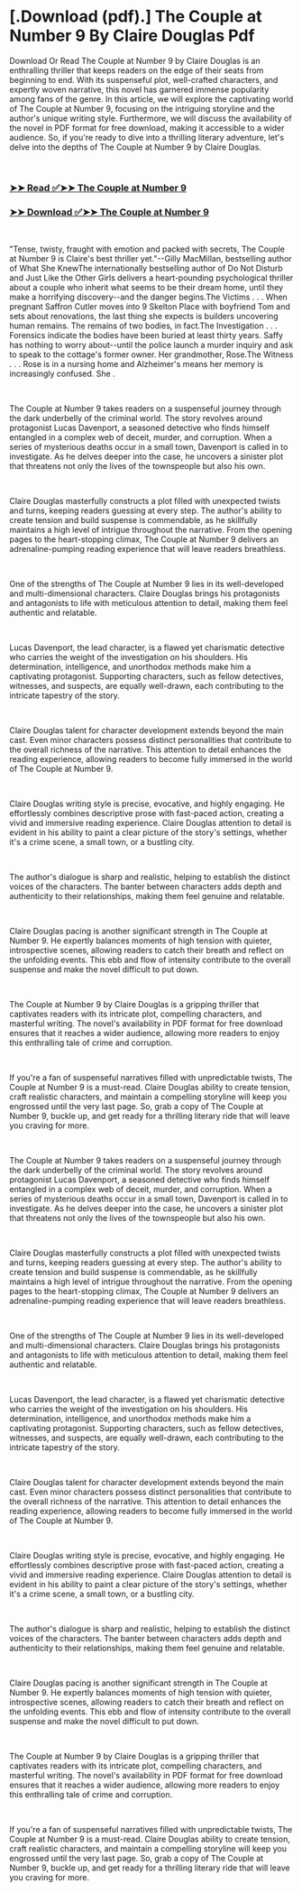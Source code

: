 # [.Download (pdf).] The Couple at Number 9 By Claire Douglas Pdf

<p>Download Or Read The Couple at Number 9 by Claire Douglas is an enthralling thriller that keeps readers on the edge of their seats from beginning to end. With its suspenseful plot, well-crafted characters, and expertly woven narrative, this novel has garnered immense popularity among fans of the genre. In this article, we will explore the captivating world of The Couple at Number 9, focusing on the intriguing storyline and the author's unique writing style. Furthermore, we will discuss the availability of the novel in PDF format for free download, making it accessible to a wider audience. So, if you're ready to dive into a thrilling literary adventure, let's delve into the depths of The Couple at Number 9 by Claire Douglas.</p>
<p>&nbsp;</p>

### [➤➤ Read ✅➤➤ The Couple at Number 9](https://pdfwebsitebooks.blogspot.com/id/59572011)

### [➤➤ Download ✅➤➤ The Couple at Number 9](https://pdfwebsitebooks.blogspot.com/id/59572011)

<p>&nbsp;</p>
<p>"Tense, twisty, fraught with emotion and packed with secrets, The Couple at Number 9 is Claire's best thriller yet."--Gilly MacMillan, bestselling author of What She KnewThe internationally bestselling author of Do Not Disturb and Just Like the Other Girls delivers a heart-pounding psychological thriller about a couple who inherit what seems to be their dream home, until they make a horrifying discovery--and the danger begins.The Victims . . . When pregnant Saffron Cutler moves into 9 Skelton Place with boyfriend Tom and sets about renovations, the last thing she expects is builders uncovering human remains. The remains of two bodies, in fact.The Investigation . . . Forensics indicate the bodies have been buried at least thirty years. Saffy has nothing to worry about--until the police launch a murder inquiry and ask to speak to the cottage's former owner. Her grandmother, Rose.The Witness . . . Rose is in a nursing home and Alzheimer's means her memory is increasingly confused. She .</p>
<p>&nbsp;</p>
<p>The Couple at Number 9 takes readers on a suspenseful journey through the dark underbelly of the criminal world. The story revolves around protagonist Lucas Davenport, a seasoned detective who finds himself entangled in a complex web of deceit, murder, and corruption. When a series of mysterious deaths occur in a small town, Davenport is called in to investigate. As he delves deeper into the case, he uncovers a sinister plot that threatens not only the lives of the townspeople but also his own.</p>
<p>&nbsp;</p>
<p>Claire Douglas masterfully constructs a plot filled with unexpected twists and turns, keeping readers guessing at every step. The author's ability to create tension and build suspense is commendable, as he skillfully maintains a high level of intrigue throughout the narrative. From the opening pages to the heart-stopping climax, The Couple at Number 9 delivers an adrenaline-pumping reading experience that will leave readers breathless.</p>
<p>&nbsp;</p>
<p>One of the strengths of The Couple at Number 9 lies in its well-developed and multi-dimensional characters. Claire Douglas brings his protagonists and antagonists to life with meticulous attention to detail, making them feel authentic and relatable.</p>
<p>&nbsp;</p>
<p>Lucas Davenport, the lead character, is a flawed yet charismatic detective who carries the weight of the investigation on his shoulders. His determination, intelligence, and unorthodox methods make him a captivating protagonist. Supporting characters, such as fellow detectives, witnesses, and suspects, are equally well-drawn, each contributing to the intricate tapestry of the story.</p>
<p>&nbsp;</p>
<p>Claire Douglas talent for character development extends beyond the main cast. Even minor characters possess distinct personalities that contribute to the overall richness of the narrative. This attention to detail enhances the reading experience, allowing readers to become fully immersed in the world of The Couple at Number 9.</p>
<p>&nbsp;</p>
<p>Claire Douglas writing style is precise, evocative, and highly engaging. He effortlessly combines descriptive prose with fast-paced action, creating a vivid and immersive reading experience. Claire Douglas attention to detail is evident in his ability to paint a clear picture of the story's settings, whether it's a crime scene, a small town, or a bustling city.</p>
<p>&nbsp;</p>
<p>The author's dialogue is sharp and realistic, helping to establish the distinct voices of the characters. The banter between characters adds depth and authenticity to their relationships, making them feel genuine and relatable.</p>
<p>&nbsp;</p>
<p>Claire Douglas pacing is another significant strength in The Couple at Number 9. He expertly balances moments of high tension with quieter, introspective scenes, allowing readers to catch their breath and reflect on the unfolding events. This ebb and flow of intensity contribute to the overall suspense and make the novel difficult to put down.</p>
<p>&nbsp;</p>
<p>The Couple at Number 9 by Claire Douglas is a gripping thriller that captivates readers with its intricate plot, compelling characters, and masterful writing. The novel's availability in PDF format for free download ensures that it reaches a wider audience, allowing more readers to enjoy this enthralling tale of crime and corruption.</p>
<p>&nbsp;</p>
<p>If you're a fan of suspenseful narratives filled with unpredictable twists, The Couple at Number 9 is a must-read. Claire Douglas ability to create tension, craft realistic characters, and maintain a compelling storyline will keep you engrossed until the very last page. So, grab a copy of The Couple at Number 9, buckle up, and get ready for a thrilling literary ride that will leave you craving for more.</p>
<p>&nbsp;</p>
<p>The Couple at Number 9 takes readers on a suspenseful journey through the dark underbelly of the criminal world. The story revolves around protagonist Lucas Davenport, a seasoned detective who finds himself entangled in a complex web of deceit, murder, and corruption. When a series of mysterious deaths occur in a small town, Davenport is called in to investigate. As he delves deeper into the case, he uncovers a sinister plot that threatens not only the lives of the townspeople but also his own.</p>
<p>&nbsp;</p>
<p>Claire Douglas masterfully constructs a plot filled with unexpected twists and turns, keeping readers guessing at every step. The author's ability to create tension and build suspense is commendable, as he skillfully maintains a high level of intrigue throughout the narrative. From the opening pages to the heart-stopping climax, The Couple at Number 9 delivers an adrenaline-pumping reading experience that will leave readers breathless.</p>
<p>&nbsp;</p>
<p>One of the strengths of The Couple at Number 9 lies in its well-developed and multi-dimensional characters. Claire Douglas brings his protagonists and antagonists to life with meticulous attention to detail, making them feel authentic and relatable.</p>
<p>&nbsp;</p>
<p>Lucas Davenport, the lead character, is a flawed yet charismatic detective who carries the weight of the investigation on his shoulders. His determination, intelligence, and unorthodox methods make him a captivating protagonist. Supporting characters, such as fellow detectives, witnesses, and suspects, are equally well-drawn, each contributing to the intricate tapestry of the story.</p>
<p>&nbsp;</p>
<p>Claire Douglas talent for character development extends beyond the main cast. Even minor characters possess distinct personalities that contribute to the overall richness of the narrative. This attention to detail enhances the reading experience, allowing readers to become fully immersed in the world of The Couple at Number 9.</p>
<p>&nbsp;</p>
<p>Claire Douglas writing style is precise, evocative, and highly engaging. He effortlessly combines descriptive prose with fast-paced action, creating a vivid and immersive reading experience. Claire Douglas attention to detail is evident in his ability to paint a clear picture of the story's settings, whether it's a crime scene, a small town, or a bustling city.</p>
<p>&nbsp;</p>
<p>The author's dialogue is sharp and realistic, helping to establish the distinct voices of the characters. The banter between characters adds depth and authenticity to their relationships, making them feel genuine and relatable.</p>
<p>&nbsp;</p>
<p>Claire Douglas pacing is another significant strength in The Couple at Number 9. He expertly balances moments of high tension with quieter, introspective scenes, allowing readers to catch their breath and reflect on the unfolding events. This ebb and flow of intensity contribute to the overall suspense and make the novel difficult to put down.</p>
<p>&nbsp;</p>
<p>The Couple at Number 9 by Claire Douglas is a gripping thriller that captivates readers with its intricate plot, compelling characters, and masterful writing. The novel's availability in PDF format for free download ensures that it reaches a wider audience, allowing more readers to enjoy this enthralling tale of crime and corruption.</p>
<p>&nbsp;</p>
<p>If you're a fan of suspenseful narratives filled with unpredictable twists, The Couple at Number 9 is a must-read. Claire Douglas ability to create tension, craft realistic characters, and maintain a compelling storyline will keep you engrossed until the very last page. So, grab a copy of The Couple at Number 9, buckle up, and get ready for a thrilling literary ride that will leave you craving for more.</p>
<p>&nbsp;</p>
